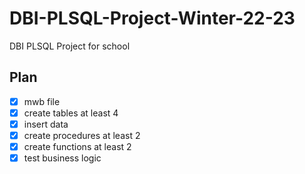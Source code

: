 # DBI-PLSQL-Project-Winter-22-23

DBI PLSQL Project for school

## Plan

- [x] mwb file
- [x] create tables at least 4
- [x] insert data
- [x] create procedures at least 2
- [x] create functions at least 2
- [x] test business logic
